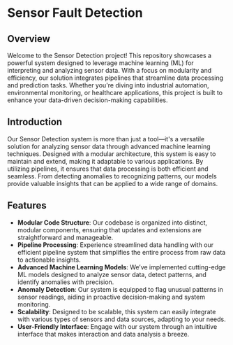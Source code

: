 # Sensor Fault Detection 

## Overview

Welcome to the Sensor Detection project! This repository showcases a powerful system designed to leverage machine learning (ML) for interpreting and analyzing sensor data. With a focus on modularity and efficiency, our solution integrates pipelines that streamline data processing and prediction tasks. Whether you're diving into industrial automation, environmental monitoring, or healthcare applications, this project is built to enhance your data-driven decision-making capabilities.

## Introduction

Our Sensor Detection system is more than just a tool—it's a versatile solution for analyzing sensor data through advanced machine learning techniques. Designed with a modular architecture, this system is easy to maintain and extend, making it adaptable to various applications. By utilizing pipelines, it ensures that data processing is both efficient and seamless. From detecting anomalies to recognizing patterns, our models provide valuable insights that can be applied to a wide range of domains.

## Features

- **Modular Code Structure**: Our codebase is organized into distinct, modular components, ensuring that updates and extensions are straightforward and manageable.
- **Pipeline Processing**: Experience streamlined data handling with our efficient pipeline system that simplifies the entire process from raw data to actionable insights.
- **Advanced Machine Learning Models**: We’ve implemented cutting-edge ML models designed to analyze sensor data, detect patterns, and identify anomalies with precision.
- **Anomaly Detection**: Our system is equipped to flag unusual patterns in sensor readings, aiding in proactive decision-making and system monitoring.
- **Scalability**: Designed to be scalable, this system can easily integrate with various types of sensors and data sources, adapting to your needs.
- **User-Friendly Interface**: Engage with our system through an intuitive interface that makes interaction and data analysis a breeze.

